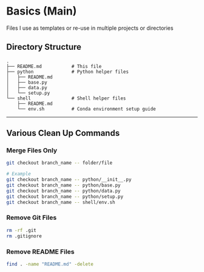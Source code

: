 # Basics (Main)

Files I use as templates or re-use in multiple projects or directories

## Directory Structure

```
.
├── README.md           # This file
├── python              # Python helper files
│   ├── README.md
│   ├── base.py
│   ├── data.py
│   └── setup.py
└── shell               # Shell helper files
    ├── README.md
    └── env.sh          # Conda environment setup guide
```

---

## Various Clean Up Commands

### Merge Files Only

```bash
git checkout branch_name -- folder/file

# Example
git checkout branch_name -- python/__init__.py
git checkout branch_name -- python/base.py
git checkout branch_name -- python/data.py
git checkout branch_name -- python/setup.py
git checkout branch_name -- shell/env.sh
```

### Remove Git Files

```bash
rm -rf .git
rm .gitignore
```

### Remove README Files

```bash
find . -name "README.md" -delete
```